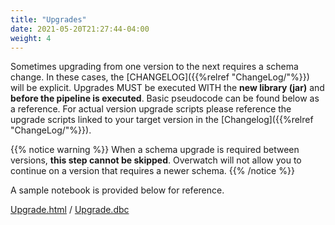```yaml
---
title: "Upgrades"
date: 2021-05-20T21:27:44-04:00
weight: 4
---
```


Sometimes upgrading from one version to the next requires a schema change. In these cases, the 
[CHANGELOG]({{%relref "ChangeLog/"%}}) will be explicit. Upgrades MUST be executed WITH the **new library (jar)** and 
**before the pipeline is executed**. 
Basic pseudocode can be found below as a reference. For actual version upgrade scripts please reference the upgrade 
scripts linked to your target version in the [Changelog]({{%relref "ChangeLog/"%}}).

{{% notice warning %}}
When a schema upgrade is required between versions, **this step cannot be skipped**. Overwatch will not allow you 
to continue on a version that requires a newer schema.
{{% /notice %}}

A sample notebook is provided below for reference.

[Upgrade.html](/assets/ChangeLog/Upgrade_Example.html) / [Upgrade.dbc](/assets/ChangeLog/Upgrade_Example.dbc)
